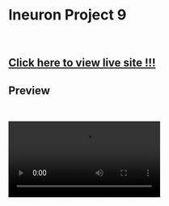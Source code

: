# Ineuron Project 9
<br>


## <a href="https://pankaj-kb.github.io/Ineuron-Project-9/" target="_blank">Click here to view live site !!!</a>

## Preview
<br>

<video src="./Project9-Preview.mp4" autoplay controls></video>